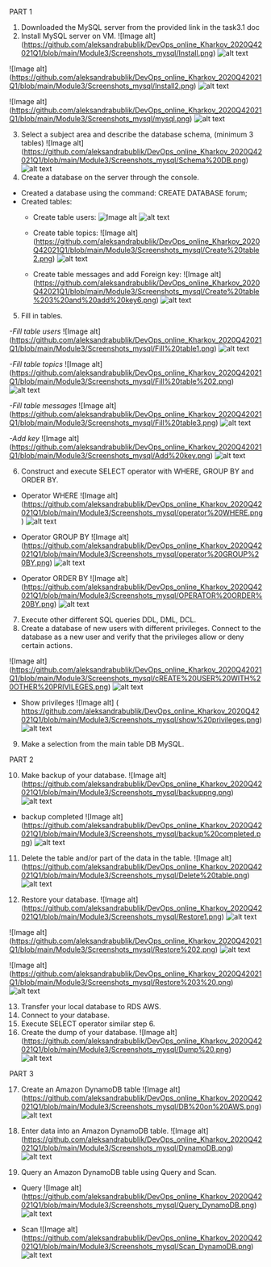 PART 1
1. Downloaded the MySQL server from the provided link in the task3.1 doc
2. Install MySQL server on VM.
![Image alt] (https://github.com/aleksandrabublik/DevOps_online_Kharkov_2020Q42021Q1/blob/main/Module3/Screenshots_mysql/Install.png)
![alt text](https://github.com/aleksandrabublik/DevOps_online_Kharkov_2020Q42021Q1/blob/main/Module3/Screenshots_mysql/Install.png)

![Image alt] (https://github.com/aleksandrabublik/DevOps_online_Kharkov_2020Q42021Q1/blob/main/Module3/Screenshots_mysql/Install2.png)
![alt text](https://github.com/aleksandrabublik/DevOps_online_Kharkov_2020Q42021Q1/blob/main/Module3/Screenshots_mysql/Install2.png)

![Image alt] (https://github.com/aleksandrabublik/DevOps_online_Kharkov_2020Q42021Q1/blob/main/Module3/Screenshots_mysql/mysql.png)
![alt text](https://github.com/aleksandrabublik/DevOps_online_Kharkov_2020Q42021Q1/blob/main/Module3/Screenshots_mysql/mysql.png)

3. Select a subject area and describe the database schema, (minimum 3 tables)
![Image alt] (https://github.com/aleksandrabublik/DevOps_online_Kharkov_2020Q42021Q1/blob/main/Module3/Screenshots_mysql/Schema%20DB.png)
![alt text](https://github.com/aleksandrabublik/DevOps_online_Kharkov_2020Q42021Q1/blob/main/Module3/Screenshots_mysql/Schema%20DB.png)
4. Create a database on the server through the console.
- Created a database using the command: CREATE DATABASE forum;
- Created tables:
  - Create table users:
![Image alt](https://github.com/aleksandrabublik/DevOps_online_Kharkov_2020Q42021Q1/blob/main/Module3/Screenshots_mysql/Create%20table1.png)
![alt text](https://github.com/aleksandrabublik/DevOps_online_Kharkov_2020Q42021Q1/blob/main/Module3/Screenshots_mysql/Create%20table1.png)

  - Create table topics:
![Image alt] (https://github.com/aleksandrabublik/DevOps_online_Kharkov_2020Q42021Q1/blob/main/Module3/Screenshots_mysql/Create%20table2.png)
![alt text](https://github.com/aleksandrabublik/DevOps_online_Kharkov_2020Q42021Q1/blob/main/Module3/Screenshots_mysql/Create%20table2.png)

  - Create table messages and add Foreign key:
![Image alt] (https://github.com/aleksandrabublik/DevOps_online_Kharkov_2020Q42021Q1/blob/main/Module3/Screenshots_mysql/Create%20table%203%20and%20add%20key6.png)
![alt text](https://github.com/aleksandrabublik/DevOps_online_Kharkov_2020Q42021Q1/blob/main/Module3/Screenshots_mysql/Create%20table%203%20and%20add%20key6.png)
  
5. Fill in tables.

*-Fill table users*
![Image alt] (https://github.com/aleksandrabublik/DevOps_online_Kharkov_2020Q42021Q1/blob/main/Module3/Screenshots_mysql/Fill%20table1.png)
![alt text](https://github.com/aleksandrabublik/DevOps_online_Kharkov_2020Q42021Q1/blob/main/Module3/Screenshots_mysql/Fill%20table1.png)

*-Fill table topics*
![Image alt] (https://github.com/aleksandrabublik/DevOps_online_Kharkov_2020Q42021Q1/blob/main/Module3/Screenshots_mysql/Fill%20table%202.png)
![alt text](https://github.com/aleksandrabublik/DevOps_online_Kharkov_2020Q42021Q1/blob/main/Module3/Screenshots_mysql/Fill%20table%202.png)

*-Fill table messages*
![Image alt] (https://github.com/aleksandrabublik/DevOps_online_Kharkov_2020Q42021Q1/blob/main/Module3/Screenshots_mysql/Fill%20table3.png)
![alt text](https://github.com/aleksandrabublik/DevOps_online_Kharkov_2020Q42021Q1/blob/main/Module3/Screenshots_mysql/Fill%20table3.png)

*-Add key*
![Image alt] (https://github.com/aleksandrabublik/DevOps_online_Kharkov_2020Q42021Q1/blob/main/Module3/Screenshots_mysql/Add%20key.png)
![alt text](https://github.com/aleksandrabublik/DevOps_online_Kharkov_2020Q42021Q1/blob/main/Module3/Screenshots_mysql/Add%20key.png)

6. Construct and execute SELECT operator with WHERE, GROUP BY and ORDER BY.
  + Operator WHERE
![Image alt] (https://github.com/aleksandrabublik/DevOps_online_Kharkov_2020Q42021Q1/blob/main/Module3/Screenshots_mysql/operator%20WHERE.png)
![alt text](https://github.com/aleksandrabublik/DevOps_online_Kharkov_2020Q42021Q1/blob/main/Module3/Screenshots_mysql/operator%20WHERE.png)

  + Operator GROUP BY
![Image alt] (https://github.com/aleksandrabublik/DevOps_online_Kharkov_2020Q42021Q1/blob/main/Module3/Screenshots_mysql/operator%20GROUP%20BY.png)
![alt text](https://github.com/aleksandrabublik/DevOps_online_Kharkov_2020Q42021Q1/blob/main/Module3/Screenshots_mysql/operator%20GROUP%20BY.png) 

  + Operator ORDER BY
![Image alt] (https://github.com/aleksandrabublik/DevOps_online_Kharkov_2020Q42021Q1/blob/main/Module3/Screenshots_mysql/OPERATOR%20ORDER%20BY.png)
![alt text](https://github.com/aleksandrabublik/DevOps_online_Kharkov_2020Q42021Q1/blob/main/Module3/Screenshots_mysql/OPERATOR%20ORDER%20BY.png)

7. Execute other different SQL queries DDL, DML, DCL.
8. Create a database of new users with different privileges. Connect to the database as a new user and verify that the privileges allow or deny certain actions.

![Image alt] (https://github.com/aleksandrabublik/DevOps_online_Kharkov_2020Q42021Q1/blob/main/Module3/Screenshots_mysql/cREATE%20USER%20WITH%20OTHER%20PRIVILEGES.png)
![alt text](https://github.com/aleksandrabublik/DevOps_online_Kharkov_2020Q42021Q1/blob/main/Module3/Screenshots_mysql/cREATE%20USER%20WITH%20OTHER%20PRIVILEGES.png)

  + Show privileges
![Image alt] ( https://github.com/aleksandrabublik/DevOps_online_Kharkov_2020Q42021Q1/blob/main/Module3/Screenshots_mysql/show%20privileges.png)
![alt text]( https://github.com/aleksandrabublik/DevOps_online_Kharkov_2020Q42021Q1/blob/main/Module3/Screenshots_mysql/show%20privileges.png)

9. Make a selection from the main table DB MySQL.


PART 2

10. Make backup of your database.
![Image alt] (https://github.com/aleksandrabublik/DevOps_online_Kharkov_2020Q42021Q1/blob/main/Module3/Screenshots_mysql/backuppng.png)
![alt text](https://github.com/aleksandrabublik/DevOps_online_Kharkov_2020Q42021Q1/blob/main/Module3/Screenshots_mysql/backuppng.png)

- backup completed
![Image alt] (https://github.com/aleksandrabublik/DevOps_online_Kharkov_2020Q42021Q1/blob/main/Module3/Screenshots_mysql/backup%20completed.png)
![alt text](https://github.com/aleksandrabublik/DevOps_online_Kharkov_2020Q42021Q1/blob/main/Module3/Screenshots_mysql/backup%20completed.png)


11. Delete the table and/or part of the data in the table.
![Image alt] (https://github.com/aleksandrabublik/DevOps_online_Kharkov_2020Q42021Q1/blob/main/Module3/Screenshots_mysql/Delete%20table.png)
![alt text](https://github.com/aleksandrabublik/DevOps_online_Kharkov_2020Q42021Q1/blob/main/Module3/Screenshots_mysql/Delete%20table.png)

12. Restore your database.
![Image alt] (https://github.com/aleksandrabublik/DevOps_online_Kharkov_2020Q42021Q1/blob/main/Module3/Screenshots_mysql/Restore1.png)
![alt text](https://github.com/aleksandrabublik/DevOps_online_Kharkov_2020Q42021Q1/blob/main/Module3/Screenshots_mysql/Restore1.png)

![Image alt] (https://github.com/aleksandrabublik/DevOps_online_Kharkov_2020Q42021Q1/blob/main/Module3/Screenshots_mysql/Restore%202.png)
![alt text](https://github.com/aleksandrabublik/DevOps_online_Kharkov_2020Q42021Q1/blob/main/Module3/Screenshots_mysql/Restore%202.png)

![Image alt] (https://github.com/aleksandrabublik/DevOps_online_Kharkov_2020Q42021Q1/blob/main/Module3/Screenshots_mysql/Restore%203%20.png)
![alt text](https://github.com/aleksandrabublik/DevOps_online_Kharkov_2020Q42021Q1/blob/main/Module3/Screenshots_mysql/Restore%203%20.png)


13. Transfer your local database to RDS AWS.
14. Connect to your database.
15. Execute SELECT operator similar step 6.
16. Create the dump of your database.
![Image alt] (https://github.com/aleksandrabublik/DevOps_online_Kharkov_2020Q42021Q1/blob/main/Module3/Screenshots_mysql/Dump%20.png)
![alt text](https://github.com/aleksandrabublik/DevOps_online_Kharkov_2020Q42021Q1/blob/main/Module3/Screenshots_mysql/Dump%20.png)


PART 3

17. Create an Amazon DynamoDB table
![Image alt] (https://github.com/aleksandrabublik/DevOps_online_Kharkov_2020Q42021Q1/blob/main/Module3/Screenshots_mysql/DB%20on%20AWS.png)
![alt text](https://github.com/aleksandrabublik/DevOps_online_Kharkov_2020Q42021Q1/blob/main/Module3/Screenshots_mysql/DB%20on%20AWS.png)

18. Enter data into an Amazon DynamoDB table.
![Image alt] (https://github.com/aleksandrabublik/DevOps_online_Kharkov_2020Q42021Q1/blob/main/Module3/Screenshots_mysql/DynamoDB.png)
![alt text](https://github.com/aleksandrabublik/DevOps_online_Kharkov_2020Q42021Q1/blob/main/Module3/Screenshots_mysql/DynamoDB.png)

19. Query an Amazon DynamoDB table using Query and Scan.
- Query
![Image alt] (https://github.com/aleksandrabublik/DevOps_online_Kharkov_2020Q42021Q1/blob/main/Module3/Screenshots_mysql/Query_DynamoDB.png)
![alt text](https://github.com/aleksandrabublik/DevOps_online_Kharkov_2020Q42021Q1/blob/main/Module3/Screenshots_mysql/Query_DynamoDB.png)

- Scan
![Image alt] (https://github.com/aleksandrabublik/DevOps_online_Kharkov_2020Q42021Q1/blob/main/Module3/Screenshots_mysql/Scan_DynamoDB.png)
![alt text](https://github.com/aleksandrabublik/DevOps_online_Kharkov_2020Q42021Q1/blob/main/Module3/Screenshots_mysql/Scan_DynamoDB.png)

